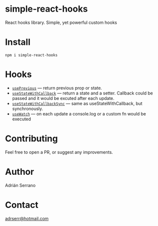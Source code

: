# simple-react-hooks

React hooks library. Simple, yet powerful custom hooks

# Install

```
npm i simple-react-hooks
```

# Hooks

- [`usePrevious`](./docs/usePrevious.md) — return previous prop or state.
- [`useStateWithCallback`](./docs/useStateWithCallback.md) — return a state and a setter. Callback could be passed and it would be excuted after each update.
- [`useStateWithCallbackSync`](./docs/useStateWithCallbackSync.md) — same as useStateWithCallback, but synchronously.
- [`useWatch`](./docs/useWatch.md) — on each update a console.log or a custom fn would be executed

# Contributing

Feel free to open a PR, or suggest any improvements.

# Author

Adrián Serrano

# Contact

adrserr@hotmail.com
